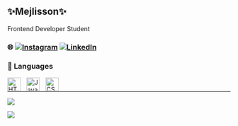 

## ✨Mejlisson✨
Frontend Developer Student<br>
### 🌐 [![Instagram](https://img.shields.io/badge/Instagram-%23E4405F.svg?logo=Instagram&logoColor=white)](https://instagram.com/https://www.instagram.com/mejlisson_/) [![LinkedIn](https://img.shields.io/badge/LinkedIn-%230077B5.svg?logo=linkedin&logoColor=white)](https://se.linkedin.com/in/mejlisson) 

### 🧰 Languages 
<img align="left" alt="HTML" width="30px" style="padding-right:10px;" src="https://cdn.jsdelivr.net/gh/devicons/devicon/icons/html5/html5-plain.svg" />
<img align="left" alt="JavaScript" width="30px" style="padding-right:10px;" src="https://cdn.jsdelivr.net/gh/devicons/devicon/icons/javascript/javascript-plain.svg" />
<img align="left" alt="CSS" width="30px" style="padding-right:10px;" src="https://cdn.jsdelivr.net/gh/devicons/devicon/icons/css3/css3-plain.svg" /><br />

---
![](https://github-readme-stats.vercel.app/api?username=Mejlisson&theme=dark&hide_border=false&include_all_commits=false&count_private=false)<br/>


[![](https://visitcount.itsvg.in/api?id=Mejlisson&icon=3&color=10)](https://visitcount.itsvg.in)

